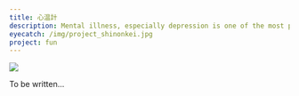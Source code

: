 ```yaml
---
title: 心温計
description: Mental illness, especially depression is one of the most pressing concerns all over the world. Shin' on kei is the mental state estimating system by a user’s activity log derived from wearable devices. It use the analogy of thermometer for the visualization because everyone should have gone through hardships with fever, and they can understand how much tired the patient is by this format.
eyecatch: /img/project_shinonkei.jpg
project: fun
---
```


<img src="/img/project_shinonkei.jpg" class="image-on-frame" />

To be written...